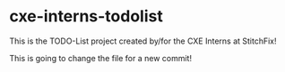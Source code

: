 # cxe-interns-todolist
This is the TODO-List project created by/for the CXE Interns at StitchFix!

This is going to change the file for a new commit!
